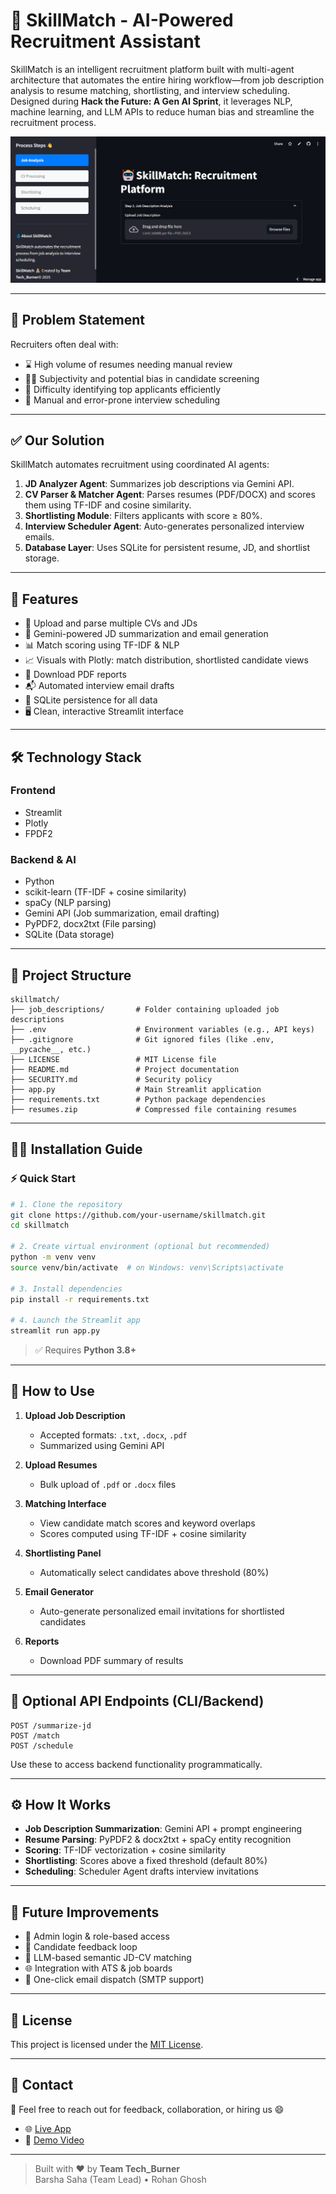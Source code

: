 # 🤖 SkillMatch - AI-Powered Recruitment Assistant

SkillMatch is an intelligent recruitment platform built with multi-agent architecture that automates the entire hiring workflow—from job description analysis to resume matching, shortlisting, and interview scheduling. Designed during **Hack the Future: A Gen AI Sprint**, it leverages NLP, machine learning, and LLM APIs to reduce human bias and streamline the recruitment process.

![Project Screenshot](https://github.com/Techbarsha/SkillMatch/blob/main/job_descriptions/Screenshot%202025-04-06%20213928.png)

---

## 📌 Problem Statement

Recruiters often deal with:
- ⌛ High volume of resumes needing manual review  
- 🤷‍♀️ Subjectivity and potential bias in candidate screening  
- 🤯 Difficulty identifying top applicants efficiently  
- 📅 Manual and error-prone interview scheduling  

---

## ✅ Our Solution

SkillMatch automates recruitment using coordinated AI agents:

1. **JD Analyzer Agent**: Summarizes job descriptions via Gemini API.  
2. **CV Parser & Matcher Agent**: Parses resumes (PDF/DOCX) and scores them using TF-IDF and cosine similarity.  
3. **Shortlisting Module**: Filters applicants with score ≥ 80%.  
4. **Interview Scheduler Agent**: Auto-generates personalized interview emails.  
5. **Database Layer**: Uses SQLite for persistent resume, JD, and shortlist storage.

---

## 🚀 Features

- 📂 Upload and parse multiple CVs and JDs  
- 🧠 Gemini-powered JD summarization and email generation  
- 📊 Match scoring using TF-IDF & NLP  
- 📈 Visuals with Plotly: match distribution, shortlisted candidate views  
- 📑 Download PDF reports  
- 📬 Automated interview email drafts  
- 🧾 SQLite persistence for all data  
- 🖥️ Clean, interactive Streamlit interface

---

## 🛠 Technology Stack

### Frontend
- Streamlit  
- Plotly  
- FPDF2

### Backend & AI
- Python  
- scikit-learn (TF-IDF + cosine similarity)  
- spaCy (NLP parsing)  
- Gemini API (Job summarization, email drafting)  
- PyPDF2, docx2txt (File parsing)  
- SQLite (Data storage)

---

## 📁 Project Structure

```
skillmatch/
├── job_descriptions/       # Folder containing uploaded job descriptions
├── .env                    # Environment variables (e.g., API keys)
├── .gitignore              # Git ignored files (like .env, __pycache__, etc.)
├── LICENSE                 # MIT License file
├── README.md               # Project documentation
├── SECURITY.md             # Security policy
├── app.py                  # Main Streamlit application
├── requirements.txt        # Python package dependencies
├── resumes.zip             # Compressed file containing resumes

```

---

## 🧑‍💻 Installation Guide

### ⚡ Quick Start

```bash
# 1. Clone the repository
git clone https://github.com/your-username/skillmatch.git
cd skillmatch

# 2. Create virtual environment (optional but recommended)
python -m venv venv
source venv/bin/activate  # on Windows: venv\Scripts\activate

# 3. Install dependencies
pip install -r requirements.txt

# 4. Launch the Streamlit app
streamlit run app.py
```

> ✅ Requires **Python 3.8+**

---

## 📘 How to Use

1. **Upload Job Description**  
   - Accepted formats: `.txt`, `.docx`, `.pdf`  
   - Summarized using Gemini API  

2. **Upload Resumes**  
   - Bulk upload of `.pdf` or `.docx` files  

3. **Matching Interface**  
   - View candidate match scores and keyword overlaps  
   - Scores computed using TF-IDF + cosine similarity  

4. **Shortlisting Panel**  
   - Automatically select candidates above threshold (80%)  

5. **Email Generator**  
   - Auto-generate personalized email invitations for shortlisted candidates  

6. **Reports**  
   - Download PDF summary of results  

---

## 🔌 Optional API Endpoints (CLI/Backend)

```http
POST /summarize-jd
POST /match
POST /schedule
```

Use these to access backend functionality programmatically.

---

## ⚙ How It Works

- **Job Description Summarization**: Gemini API + prompt engineering  
- **Resume Parsing**: PyPDF2 & docx2txt + spaCy entity recognition  
- **Scoring**: TF-IDF vectorization + cosine similarity  
- **Shortlisting**: Scores above a fixed threshold (default 80%)  
- **Scheduling**: Scheduler Agent drafts interview invitations  

---

## 🔮 Future Improvements

- 🔐 Admin login & role-based access  
- 💬 Candidate feedback loop  
- 🧠 LLM-based semantic JD-CV matching  
- 🌐 Integration with ATS & job boards  
- 📧 One-click email dispatch (SMTP support)

---

## 📄 License

This project is licensed under the [MIT License](LICENSE).

---

## 🙋 Contact

📧 Feel free to reach out for feedback, collaboration, or hiring us 😄  
- 🌐 [Live App](https://skillmatch-tbeyh4okgjeeuq8uc5zced.streamlit.app)  
- 🎥 [Demo Video](https://youtu.be/g3hcY44_xL8)

---

> Built with ❤️ by **Team Tech_Burner**  
> Barsha Saha (Team Lead) • Rohan Ghosh
